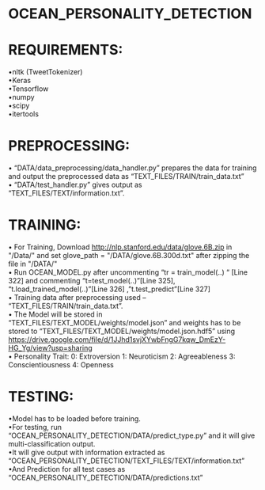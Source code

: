 # OCEAN_PERSONALITY_DETECTION
# REQUIREMENTS:
•nltk (TweetTokenizer)   
•Keras   
•Tensorflow   
•numpy  
•scipy  
•itertools  

# PREPROCESSING:
• “DATA/data_preprocessing/data_handler.py” prepares the data for training and output the preprocessed data as “TEXT_FILES/TRAIN/train_data.txt”   
• “DATA/test_handler.py”  gives output as  “TEXT_FILES/TEXT/information.txt”. 

# TRAINING:
• For Training, Download http://nlp.stanford.edu/data/glove.6B.zip in "/Data/" and set glove_path = "/DATA/glove.6B.300d.txt" after zipping the file in "/DATA/"   
• Run OCEAN_MODEL.py after uncommenting “tr = train_model(..) “ [Line 322] and commenting “t=test_model(..)”[Line 325], “t.load_trained_model(..)”[Line   326]
  ,”t.test_predict”[Line 327]  
• Training data after preprocessing used – “TEXT_FILES/TRAIN/train_data.txt”.  
• The Model will be stored in “TEXT_FILES/TEXT_MODEL/weights/model.json” and weights has to be stored to “TEXT_FILES/TEXT_MODEL/weights/model.json.hdf5” using   https://drive.google.com/file/d/1JJhd1svjXYwbFngG7kqw_DmEzY-HG_Yg/view?usp=sharing   
• Personality Trait:
0:  Extroversion
1:  Neuroticism
2:  Agreeableness
3:  Conscientiousness
4:  Openness  

# TESTING:
•Model has to be loaded before training.  
•For testing, run “OCEAN_PERSONALITY_DETECTION/DATA/predict_type.py”  and it will give multi-classification output.  
•It will give output with information extracted as “OCEAN_PERSONALITY_DETECTION/TEXT_FILES/TEXT/information.txt”  
•And Prediction for all test cases as “OCEAN_PERSONALITY_DETECTION/DATA/predictions.txt”  

